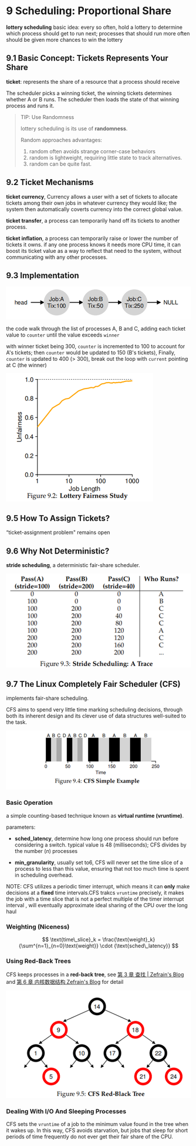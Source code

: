 # 9 Scheduling: Proportional Share

**lottery scheduling** basic idea: every so often, hold a lottery to determine which process should get to run next; processes that should run more often should be given more chances to win the lottery

## 9.1 Basic Concept: Tickets Represents Your Share

**ticket**: represents the share of a resource that a process should receive

The scheduler picks a winning ticket, the winning tickets determines whether A or B runs. The scheduler then loads the state of that winning process and runs it.

> TIP: Use Randomness
>
> lottery scheduling is its use of **randomness**.
>
> Random approaches advantages:
>
> 1. random often avoids strange corner-case behaviors
> 2. random is lightweight, requiring little state to track alternatives.
> 3. random can be quite fast.

## 9.2 Ticket Mechanisms

**ticket currency**, Currency allows a user with a set of tickets to allocate tickets among their own jobs in whatever currency they would like; the system then automatically coverts currency into the correct global value.

**ticket transfer**, a process can temporarily hand off its tickets to another process.

**ticket inflation**, a process can temporarily raise or lower the number of tickets it owns. if any one process knows it needs more CPU time, it can boost its ticket value as a way to reflect that need to the system, without communicating with any other processes.

## 9.3 Implementation

![image-20230129143755232](ch09.assets/image-20230129143755232.png)

the code walk through the list of processes A, B and C, adding each ticket value to `counter` until the value exceeds `winner`

with winner ticket being 300, `counter` is incremented to 100 to account for A's tickets; then `counter` would be updated to 150 (B's tickets), Finally, `counter` is updated to 400 (> 300), break out the loop with `current` pointing at C (the winner)

![image-20230129143818559](ch09.assets/image-20230129143818559.png)

## 9.5 How To Assign Tickets?

“ticket-assignment problem" remains open

## 9.6 Why Not Deterministic?

**stride scheduling**, a deterministic fair-share scheduler.

![image-20230129143835086](ch09.assets/image-20230129143835086.png)

## 9.7 The Linux Completely Fair Scheduler (CFS)

implements fair-share scheduling.

CFS aims to spend very little time marking scheduling decisions, through both its inherent design and its clever use of data structures well-suited to the task.

![image-20230129144223765](ch09.assets/image-20230129144223765.png)

### **Basic Operation**

a simple counting-based technique known as **virtual runtime (vruntime)**.

parameters:

- **sched_latency**, determine how long one process should run before considering a switch. typical value is 48 (milliseconds); CFS divides by the number (_n_) processes

- **min_granularity**, usually set to6, CFS will never set the time slice of a process to less than this value, ensuring that not too much time is spent in scheduling overhead.

NOTE: CFS utilizes a periodic timer interrupt, which means it can **only** make decisions at a **fixed** time intervals.CFS trakcs `vruntime` precisely, it makes the job with a time slice that is not a perfect multiple of the timer interrupt interval , will eventually approximate ideal sharing of the CPU over the long haul

### **Weighting (Niceness)**

$$
\text{time\_slice}_k = \frac{\text{weight}_k}{\sum^{n=1}_{n=0}\text{weight}} \cdot {\text{sched\_latency}}
$$

### **Using Red-Back Trees**

CFS keeps processes in a **red-back tree**, see [第 3 章 查找 | Zefrain's Blog](https://zefrain.github.io/docs/TOC/computer/Algorithms/Algorithms/ch03#332-红黑二叉查找树) and [第 6 章 内核数据结构 Zefrain's Blog](https://zefrain.github.io/docs/TOC/computer/kernel/Linux%20Kernel%20Development/ch06#1-%E7%BA%A2%E9%BB%91%E6%A0%91-) for detail

![image-20230129151832254](ch09.assets/image-20230129151832254.png)

### **Dealing With I/O And Sleeping Processes**

CFS sets the `vruntime` of a job to the minimum value found in the tree when it wakes up. In this way, CFS avoids starvation, but jobs that sleep for short periods of time frequently do not ever get their fair share of the CPU.
